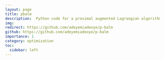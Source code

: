 ```yaml
---
layout: page
title: pbalm
description:  Python code for a proximal augmented Lagrangian algorithm for solving nonconvex structured optimization.
img: 
redirect: https://github.com/adeyemiadeoye/p-balm
github: https://github.com/adeyemiadeoye/p-balm
importance: 1
category: optimization
toc:
  sidebar: left
---
```

